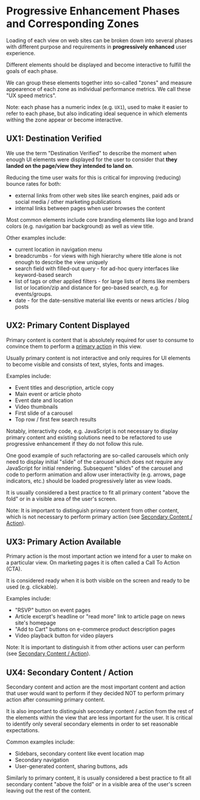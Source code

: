 # Progressive Enhancement Phases and Corresponding Zones

Loading of each view on web sites can be broken down into several phases with different purpose and requirements in **progressively enhanced** user experience.

Different elements should be displayed and become interactive to fulfill the goals of each phase.

We can group these elements together into so-called "zones" and measure appearence of each zone as individual performance metrics. We call these "UX speed metrics".

Note: each phase has a numeric index (e.g. `UX1`), used to make it easier to refer to each phase, but also indicating ideal sequence in which elements withing the zone appear or become interactive.

## UX1: Destination Verified

We use the term "Destination Verified" to describe the moment when enough UI elements were displayed for the user to consider that **they landed on the page/view they intended to land on**.

Reducing the time user waits for this is critical for improving (reducing) bounce rates for both:

-   external links from other web sites like search engines, paid ads or social media / other marketing publications
-   internal links between pages when user browses the content

Most common elements include core branding elements like logo and brand colors (e.g. navigation bar background) as well as view title.

Other examples include:

-   current location in navigation menu
-   breadcrumbs - for views with high hierarchy where title alone is not enough to describe the view uniquely
-   search field with filled-out query - for ad-hoc query interfaces like keyword-based search
-   list of tags or other applied filters - for large lists of items like members list or location/zip and distance for geo-based search, e.g. for events/groups.
-   date - for the date-sensitive material like events or news articles / blog posts

## UX2: Primary Content Displayed

Primary content is content that is absolutely required for user to consume to convince them to perform a [primary action](Primary-Action) in this view.

Usually primary content is not interactive and only requires for UI elements to become visible and consists of text, styles, fonts and images.

Examples include:

-   Event titles and description, article copy
-   Main event or article photo
-   Event date and location
-   Video thumbnails
-   First slide of a carousel
-   Top row / first few search results

Notably, interactivity code, e.g. JavaScript is not necessary to display primary content and existing solutions need to be refactored to use progressive enhancement if they do not follow this rule.

One good example of such refactoring are so-called carousels which only need to display initial "slide" of the carousel which does not require any JavaScript for initial rendering. Subsequent "slides" of the carousel and code to perform animation and allow user interactivity (e.g. arrows, page
indicators, etc.) should be loaded progressively later as view loads.

It is usually considered a best practice to fit all primary content "above the fold" or in a visible area of the user's screen.

Note: It is important to distinguish primary content from other content, which is not necessary to perform primary action (see [Secondary Content / Action](#ux4-secondary-content-action)).

## UX3: Primary Action Available

Primary action is the most important action we intend for a user to make on a particular view.
On marketing pages it is often called a Call To Action (CTA).

It is considered ready when it is both visible on the screen and ready to be used (e.g. clickable).

Examples include:

-   "RSVP" button on event pages
-   Article excerpt's headline or "read more" link to article page on news site's homepage
-   "Add to Cart" buttons on e-commerce product description pages
-   Video playback button for video players

Note: It is important to distinguish it from other actions user can perform (see [Secondary Content / Action](#ux4-secondary-content-action)).

## UX4: Secondary Content / Action

Secondary content and action are the most important content and action that user would want to perform if they decided NOT to perform primary action after consuming primary content.

It is also important to distinguish secondary content / action from the rest of the elements within the view that are less important for the user. It is critical to identify only several secondary elements in order to set reasonable expectations.

Common examples include:

-   Sidebars, secondary content like event location map
-   Secondary navigation
-   User-generated content, sharing buttons, ads

Similarly to primary content, it is usually considered a best practice to fit all secondary content "above the fold" or in a visible area of the user's screen leaving out the rest of the content.
